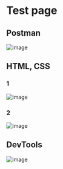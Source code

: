 # Test page

## Postman
![image](https://github.com/user-attachments/assets/046ce985-d976-4606-8fc9-6f14fb20619b)

## HTML, CSS
### 1
![image](https://github.com/user-attachments/assets/e0c4e41a-8502-4dab-b108-741319801b62)
### 2
![image](https://github.com/user-attachments/assets/fea87fad-53c6-45aa-b9dd-a9cceb1920a1)


## DevTools
![image](https://github.com/user-attachments/assets/b03a7c7e-d50f-454f-abbe-22902915996e)
